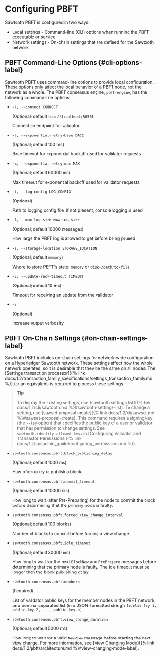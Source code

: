 # Configuring PBFT

Sawtooth PBFT is configured in two ways:

- Local settings - Command-line (CLI) options when running the PBFT executable
  or service
- Network settings - On-chain settings that are defined for the Sawtooth network

## PBFT Command-Line Options {#cli-options-label}

<!--
  Licensed under Creative Commons Attribution 4.0 International License
  https://creativecommons.org/licenses/by/4.0/
-->

Sawtooth PBFT uses command-line options to provide local configuration.
These options only affect the local behavior of a PBFT node, not the
network as a whole. The PBFT consensus engine, `pbft-engine`, has the
following command-line options:

- `-C, --connect CONNECT`

  (Optional; default `tcp://localhost:5050`)

  Connection endpoint for validator

- `-b, --exponential-retry-base BASE`

  (Optional; default 100 ms)

  Base timeout for exponential backoff used for validator requests

- `-m, --exponential-retry-max MAX`

  (Optional; default 60000 ms)

  Max timeout for exponential backoff used for validator requests

- `-L, --log-config LOG_CONFIG`

  (Optional)

  Path to logging config file; if not present, console logging is used

- `-l, --max-log-size MAX_LOG_SIZE`

  (Optional; default 10000 messages)

  How large the PBFT log is allowed to get before being pruned

- `-s, --storage-location STORAGE_LOCATION`

  (Optional; default `memory`)

  Where to store PBFT\'s state: `memory` or `disk+/path/to/file`

- `-u, --update-recv-timeout TIMEOUT`

  (Optional; default 10 ms)

  Timeout for receiving an update from the validator

- `-v`

  (Optional)

  Increase output verbosity

## PBFT On-Chain Settings {#on-chain-settings-label}

Sawtooth PBFT includes on-chain settings for network-wide configuration
on a Hyperledger Sawtooth network. These settings affect how the whole
network operates, so it is desirable that they be the same on all nodes.
The [Settings transaction
processor]({% link
docs/1.2/transaction_family_specifications/settings_transaction_family.md %})
(or an equivalent) is required to process these settings.

> **Tip**
>
> To display the existing settings, use [sawtooth settings
> list]({% link docs/1.2/cli/sawtooth.md %}#sawtooth-settings-list).
> To change a setting, use [sawset proposal
> create]({% link docs/1.2/cli/sawset.md %}#sawset-proposal-create).
> This command requires a signing key (the `--key` option) that specifies the
> public key of a user or validator that has permission to change settings. See
> `sawtooth.identity.allowed_keys` in [Configuring Validator and Transactor
> Permissions]({% link docs/1.2/sysadmin_guide/configuring_permissions.md %}).

- `sawtooth.consensus.pbft.block_publishing_delay`

  (Optional; default 1000 ms)

  How often to try to publish a block.

- `sawtooth.consensus.pbft.commit_timeout`

  (Optional; default 10000 ms)

  How long to wait (after Pre-Preparing) for the node to commit the block before
  determining that the primary node is faulty.

- `sawtooth.consensus.pbft.forced_view_change_interval`

  (Optional; default 100 blocks)

  Number of blocks to commit before forcing a view change.

- `sawtooth.consensus.pbft.idle_timeout`

  (Optional; default 30000 ms)

  How long to wait for the next `BlockNew` and `PrePrepare` messages before
  determining that the primary node is faulty. The idle timeout must be longer
  than the block publishing delay.

- `sawtooth.consensus.pbft.members`

  (Required)

  List of validator public keys for the member nodes in the PBFT network, as a
  comma-separated list (in a JSON-formatted string): `[public-key-1, public-key-2,
  ..., public-key-n]`

- `sawtooth.consensus.pbft.view_change_duration`

  (Optional; default 5000 ms)

  How long to wait for a valid `NewView` message before starting the next view
  change. For more information, see [View Changing Mode]({% link
  docs/1.2/pbft/architecture.md %}#view-changing-mode-label).
